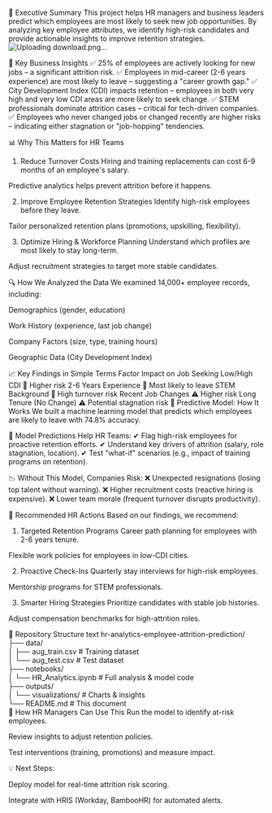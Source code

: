 📌 Executive Summary
This project helps HR managers and business leaders predict which employees are most likely to seek new job opportunities. By analyzing key employee attributes, we identify high-risk candidates and provide actionable insights to improve retention strategies.
![Uploading download.png…]()


🔑 Key Business Insights
✅ 25% of employees are actively looking for new jobs – a significant attrition risk.
✅ Employees in mid-career (2-6 years experience) are most likely to leave – suggesting a "career growth gap."
✅ City Development Index (CDI) impacts retention – employees in both very high and very low CDI areas are more likely to seek change.
✅ STEM professionals dominate attrition cases – critical for tech-driven companies.
✅ Employees who never changed jobs or changed recently are higher risks – indicating either stagnation or "job-hopping" tendencies.

📊 Why This Matters for HR Teams
1. Reduce Turnover Costs
Hiring and training replacements can cost 6-9 months of an employee's salary.

Predictive analytics helps prevent attrition before it happens.

2. Improve Employee Retention Strategies
Identify high-risk employees before they leave.

Tailor personalized retention plans (promotions, upskilling, flexibility).

3. Optimize Hiring & Workforce Planning
Understand which profiles are most likely to stay long-term.

Adjust recruitment strategies to target more stable candidates.

🔍 How We Analyzed the Data
We examined 14,000+ employee records, including:

Demographics (gender, education)

Work History (experience, last job change)

Company Factors (size, type, training hours)

Geographic Data (City Development Index)

📈 Key Findings in Simple Terms
Factor	Impact on Job Seeking
Low/High CDI	🚨 Higher risk
2-6 Years Experience	🚨 Most likely to leave
STEM Background	🚨 High turnover risk
Recent Job Changes	⚠️ Higher risk
Long Tenure (No Change)	⚠️ Potential stagnation risk
🤖 Predictive Model: How It Works
We built a machine learning model that predicts which employees are likely to leave with 74.8% accuracy.

🔮 Model Predictions Help HR Teams:
✔ Flag high-risk employees for proactive retention efforts.
✔ Understand key drivers of attrition (salary, role stagnation, location).
✔ Test "what-if" scenarios (e.g., impact of training programs on retention).

📉 Without This Model, Companies Risk:
❌ Unexpected resignations (losing top talent without warning).
❌ Higher recruitment costs (reactive hiring is expensive).
❌ Lower team morale (frequent turnover disrupts productivity).

🚀 Recommended HR Actions
Based on our findings, we recommend:

1. Targeted Retention Programs
Career path planning for employees with 2-6 years tenure.

Flexible work policies for employees in low-CDI cities.

2. Proactive Check-Ins
Quarterly stay interviews for high-risk employees.

Mentorship programs for STEM professionals.

3. Smarter Hiring Strategies
Prioritize candidates with stable job histories.

Adjust compensation benchmarks for high-attrition roles.

📂 Repository Structure
text
hr-analytics-employee-attrition-prediction/  
├── data/  
│   ├── aug_train.csv          # Training dataset  
│   └── aug_test.csv           # Test dataset  
├── notebooks/  
│   └── HR_Analytics.ipynb     # Full analysis & model code  
├── outputs/  
│   └── visualizations/        # Charts & insights  
└── README.md                  # This document  
📌 How HR Managers Can Use This
Run the model to identify at-risk employees.

Review insights to adjust retention policies.

Test interventions (training, promotions) and measure impact.

💡 Next Steps:

Deploy model for real-time attrition risk scoring.

Integrate with HRIS (Workday, BambooHR) for automated alerts.
